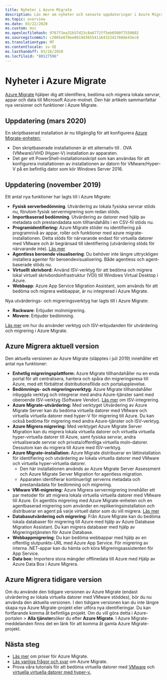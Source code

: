 ```yaml
---
title: Nyheter i Azure Migrate
description: Läs mer om nyheter och senaste uppdateringar i Azure Migrate-tjänsten.
ms.topic: overview
ms.date: 03/22/2020
ms.custom: mvc
ms.openlocfilehash: 9767f3ea31b57d23c8a6772ff5eb6500f7550802
ms.sourcegitcommit: c2065e6f0ee0919d36554116432241760de43ec8
ms.translationtype: MT
ms.contentlocale: sv-SE
ms.lasthandoff: 03/26/2020
ms.locfileid: "80127596"
---
```

# <a name="whats-new-in-azure-migrate"></a>Nyheter i Azure Migrate

[Azure Migrate](migrate-services-overview.md) hjälper dig att identifiera, bedöma och migrera lokala servrar, appar och data till Microsoft Azure-molnet. Den här artikeln sammanfattar nya versioner och funktioner i Azure Migrate.

## <a name="update-march-2020"></a>Uppdatering (mars 2020)

En skriptbaserad installation är nu tillgänglig för att konfigurera [Azure Migrate-enheten:](migrate-appliance.md)

- Den skriptbaserade installationen är ett alternativ till . OVA (VMware)/VHD (Hyper-V) installation av apparaten.
- Det ger ett PowerShell-installationsskript som kan användas för att konfigurera installationen av installationen av datorn för VMware/Hyper-V på en befintlig dator som kör Windows Server 2016.

## <a name="update-november-2019"></a>Uppdatering (november 2019)

Ett antal nya funktioner har lagts till i Azure Migrate:

- **Fysisk serverbedömning**. Utvärdering av lokala fysiska servrar stöds nu, förutom fysisk servermigrering som redan stöds.
- **Importbaserad bedömning**. Utvärdering av datorer med hjälp av metadata och prestandadata som tillhandahålls i en CSV-fil stöds nu.
- **Programidentifiering:** Azure Migrate stöder nu identifiering på programnivå av appar, roller och funktioner med azure migrate-installationen. Detta stöds för närvarande endast för virtuella datorer med VMware och är begränsad till identifiering (utvärdering stöds för närvarande inte). [Läs mer](how-to-discover-applications.md)
- **Agentless beroende visualisering**: Du behöver inte längre uttryckligen installera agenter för beroendevisualisering. Både agentless och agent-baserade stöds nu.
- **Virtuellt skrivbord:** Använd ISV-verktyg för att bedöma och migrera lokal virtuell skrivbordsinfrastruktur (VDI) till Windows Virtual Desktop i Azure.
- **Webbapp**: Azure App Service Migration Assistant, som används för att bedöma och migrera webbappar, är nu integrerad i Azure Migrate.

Nya utvärderings- och migreringsverktyg har lagts till i Azure Migrate:

- **Rackware**: Erbjuder molnmigrering.
- **Movere**: Erbjuder bedömning.

[Läs mer](migrate-services-overview.md) om hur du använder verktyg och ISV-erbjudanden för utvärdering och migrering i Azure Migrate.

## <a name="azure-migrate-current-version"></a>Azure Migrera aktuell version

Den aktuella versionen av Azure Migrate (släpptes i juli 2019) innehåller ett antal nya funktioner:

- **Enhetlig migreringsplattform:** Azure Migrate tillhandahåller nu en enda portal för att centralisera, hantera och spåra din migreringsresa till Azure, med ett förbättrat distributionsflöde och portalupplevelse.
- **Bedömnings- och migreringsverktyg:** Azure Migrate tillhandahåller inbyggda verktyg och integrerar med andra Azure-tjänster samt med oberoende ISV-verktyg (Software Vendor). [Läs mer](migrate-services-overview.md#isv-integration) om ISV-integrering.
- **Azure Migrate-utvärdering:** Med verktyget Utvärdering av Azure Migrate Server kan du bedöma virtuella datorer med VMware och virtuella virtuella datorer med hyper-V för migrering till Azure. Du kan också bedöma för migrering med andra Azure-tjänster och ISV-verktyg.
- **Azure Migrera migrering:** Med verktyget Azure Migrate Server Migration kan du migrera lokala virtuella datorer och virtuella virtuella hyper-virtuella datorer till Azure, samt fysiska servrar, andra virtualiserade servrar och privata/offentliga virtuella moln-datorer. Dessutom kan du migrera till Azure med ISV-verktyg.
- **Azure Migrate-installation:** Azure Migrate distribuerar en lättinstallation för identifiering och utvärdering av lokala virtuella datorer med VMware och virtuella hyper-virtuella datorer.
    - Den här installationen används av Azure Migrate Server Assessment och Azure Migrate Server Migration for agentless migration.
    - Apparaten identifierar kontinuerligt serverns metadata och prestandadata för bedömning och migrering.  
- **VMware VM-migrering:** Azure Migrera servermigrering innehåller ett par metoder för att migrera lokala virtuella virtuella datorer med VMware till Azure.  En agentlös migrering med Azure Migrate-enheten och en agentbaserad migrering som använder en replikeringsinstallation och distribuerar en agent på varje virtuell dator som du vill migrera. [Läs mer](server-migrate-overview.md)
 - **Databasutvärdering och migrering**: Från Azure Migrate kan du bedöma lokala databaser för migrering till Azure med hjälp av Azure Database Migration Assistant. Du kan migrera databaser med hjälp av Migreringstjänsten för Azure Database.
- **Webbappmigrering**: Du kan bedöma webbappar med hjälp av en offentlig slutpunkts-URL med Azure App Service. För migrering av interna .NET-appar kan du hämta och köra Migreringsassistenten för App Service.
- **Data box:** Importera stora mängder offlinedata till Azure med Hjälp av Azure Data Box i Azure Migrera.

## <a name="azure-migrate-previous-version"></a>Azure Migrera tidigare version

Om du använde den tidigare versionen av Azure Migrate (endast utvärdering av lokala virtuella datorer med VMware stöddes), bör du nu använda den aktuella versionen. I den tidigare versionen kan du inte längre skapa nya Azure Migrate-projekt eller utföra nya identifieringar. Du kan fortfarande komma åt befintliga projekt. Om du vill göra detta i Azure-portalen > **Alla tjänster**söker du efter **Azure Migrate**. I Azure Migrate-meddelanden finns det en länk för att komma åt gamla Azure Migrate-projekt.



## <a name="next-steps"></a>Nästa steg

- [Läs mer](https://azure.microsoft.com/pricing/details/azure-migrate/) om priser för Azure Migrate.
- [Läs vanliga frågor och svar](resources-faq.md) om Azure Migrate.
- Prova våra tutorials för att bedöma virtuella datorer med [VMware](tutorial-assess-vmware.md) och [virtuella virtuella datorer med hyper-v.](tutorial-assess-hyper-v.md)
